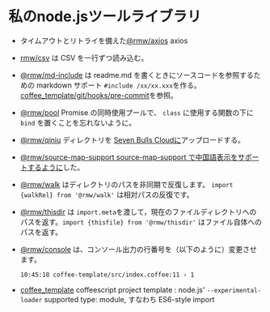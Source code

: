 # 私のnode.jsツールライブラリ

* タイムアウトとリトライを備えた[@rmw/axios](//www.npmjs.com/package/@rmw/axios) axios
* [rmw/csv](//www.npmjs.com/package/@rmw/csv) は CSV を一行ずつ読み込む。
* [@rmw/md-include](//www.npmjs.com/package/@rmw/console) は readme.md を書くときにソースコードを参照するための markdown サポート `#include /xx/xx.xxx`を作る。 [coffee_template/git/hooks/pre-commit](//github.com/rmw-lib/coffee_template/blob/master/.direnv/git/hooks/pre-commit)を参照。
* [@rmw/pool](//www.npmjs.com/package/@rmw/pool) Promise の同時使用プールで、 `class` に使用する関数の下に `bind` を置くことを忘れないように。
* [@rmw/qiniu](//www.npmjs.com/package/@rmw/qiniu) ディレクトリを [Seven Bulls Cloudに](//www.qiniu.com)アップロードする。
* [@rmw/source-map-support source-map-support で中国語表示をサポートするように](//github.com/evanw/node-source-map-support/issues/301)した。
* [@rmw/walk](//www.npmjs.com/package/@rmw/walk) はディレクトリのパスを非同期で反復します。 `import {walkRel} from '@rmw/walk'` は相対パスの反復です。
* [@rmw/thisdir](//www.npmjs.com/package/@rmw/walk) は `import.meta`を渡して，現在のファイルディレクトリへのパスを返す。`import {thisfile} from '@rmw/thisdir'` はファイル自体へのパスを返す。
* [@rmw/console](//www.npmjs.com/package/@rmw/console) は、コンソール出力の行番号を（以下のように）変更させます。
  
  ```
  10:45:18 coffee-template/src/index.coffee:11 › 1
  ```
  
* [coffee_template](//github.com/rmw-lib/coffee_template) coffeescript project template : node.js' `--experimental-loader` supported type: module, すなわち ES6-style import